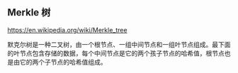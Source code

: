 ## Merkle 树

https://en.wikipedia.org/wiki/Merkle_tree

默克尔树是一种二叉树，由一个根节点、一组中间节点和一组叶节点组成。最下面的叶节点包含存储的数据，每个中间节点是它的两个孩子节点的哈希值，根节点也是由它的两个子节点的哈希值组成。